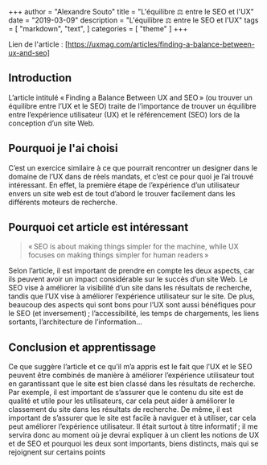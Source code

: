 +++
author = "Alexandre Souto"
title = "L'équilibre ⚖️ entre le SEO et l'UX"
date = "2019-03-09"
description = "L'équilibre ⚖️ entre le SEO et l'UX"
tags = [
    "markdown",
    "text",
]
categories = [
    "theme"
]
+++

Lien de l'article : [https://uxmag.com/articles/finding-a-balance-between-ux-and-seo]

## Introduction
L’article intitulé « Finding a Balance Between UX and SEO » (ou trouver un équilibre entre l’UX et le SEO) traite de l’importance de trouver un équilibre entre l’expérience utilisateur (UX) et le référencement (SEO) lors de la conception d’un site Web.

## Pourquoi je l'ai choisi
C’est un exercice similaire à ce que pourrait rencontrer un designer dans le domaine de l’UX dans de réels mandats, et c’est ce pour quoi je l’ai trouvé intéressant. En effet, la première étape de l’expérience d’un utilisateur envers un site web est de tout d’abord le trouver facilement dans les différents moteurs de recherche.

## Pourquoi cet article est intéressant
>« SEO is about making things simpler for the machine, while UX focuses on making things simpler for human readers »<br>

Selon l’article, il est important de prendre en compte les deux aspects, car ils peuvent avoir un impact considérable sur le succès d’un site Web. Le SEO vise à améliorer la visibilité d’un site dans les résultats de recherche, tandis que l’UX vise à améliorer l’expérience utilisateur sur le site. De plus, beaucoup des aspects qui sont bons pour l’UX sont aussi bénéfiques pour le SEO (et inversement) ; l’accessibilité, les temps de chargements, les liens sortants, l’architecture de l’information…

## Conclusion et apprentissage 
Ce que suggère l’article et ce qu’il m’a appris est le fait que l’UX et le SEO peuvent être combinés de manière à améliorer l’expérience utilisateur tout en garantissant que le site est bien classé dans les résultats de recherche. Par exemple, il est important de s’assurer que le contenu du site est de qualité et utile pour les utilisateurs, car cela peut aider à améliorer le classement du site dans les résultats de recherche. De même, il est important de s’assurer que le site est facile à naviguer et à utiliser, car cela peut améliorer l’expérience utilisateur.
Il était surtout à titre informatif ; il me servira donc au moment où je devrai expliquer à un client les notions de UX et de SEO et pourquoi les deux sont importants, biens distincts, mais qui se rejoignent sur certains points
